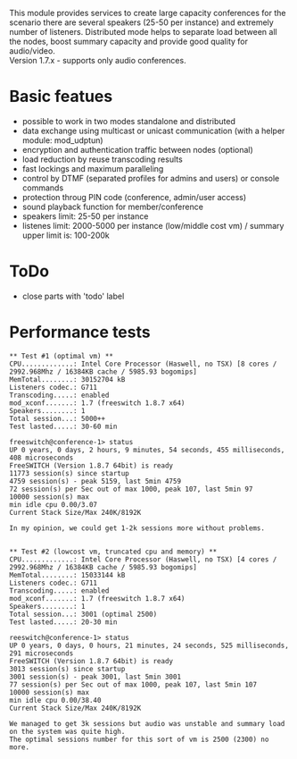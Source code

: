 <p>
 This module provides services to create large capacity conferences for the scenario there are several speakers (25-50 per instance) and extremely number of listeners. Distributed mode helps to separate load between all the nodes, boost summary capacity and provide good quality for audio/video.<br>
 Version 1.7.x - supports only audio conferences.
</p>

# Basic featues
 - possible to work in two modes standalone and distributed
 - data exchange using multicast or unicast communication (with a helper module: mod_udptun)
 - encryption and authentication traffic between nodes (optional)
 - load reduction by reuse transcoding results
 - fast lockings and maximum paralleling
 - control by DTMF (separated profiles for admins and users) or console commands
 - protection throug PIN code (conference, admin/user access)
 - sound playback function for member/conference
 - speakers limit: 25-50 per instance
 - listenes limit: 2000-5000 per instance (low/middle cost vm) / summary upper limit is: 100-200k
 
# ToDo
- close parts with 'todo' label

# Performance tests
```
** Test #1 (optimal vm) **
CPU.............: Intel Core Processor (Haswell, no TSX) [8 cores / 2992.968Mhz / 16384KB cache / 5985.93 bogomips]
MemTotal........: 30152704 kB
Listeners codec.: G711
Transcoding.....: enabled
mod_xconf.......: 1.7 (freeswitch 1.8.7 x64)
Speakers........: 1
Total session...: 5000++
Test lasted.....: 30-60 min

freeswitch@conference-1> status
UP 0 years, 0 days, 2 hours, 9 minutes, 54 seconds, 455 milliseconds, 408 microseconds
FreeSWITCH (Version 1.8.7 64bit) is ready
11773 session(s) since startup
4759 session(s) - peak 5159, last 5min 4759
72 session(s) per Sec out of max 1000, peak 107, last 5min 97
10000 session(s) max
min idle cpu 0.00/3.07
Current Stack Size/Max 240K/8192K

In my opinion, we could get 1-2k sessions more without problems.


** Test #2 (lowcost vm, truncated cpu and memory) **
CPU.............: Intel Core Processor (Haswell, no TSX) [4 cores / 2992.968Mhz / 16384KB cache / 5985.93 bogomips]
MemTotal........: 15033144 kB
Listeners codec.: G711
Transcoding.....: enabled
mod_xconf.......: 1.7 (freeswitch 1.8.7 x64)
Speakers........: 1
Total session...: 3001 (optimal 2500)
Test lasted.....: 20-30 min

reeswitch@conference-1> status
UP 0 years, 0 days, 0 hours, 21 minutes, 24 seconds, 525 milliseconds, 291 microseconds
FreeSWITCH (Version 1.8.7 64bit) is ready
3013 session(s) since startup
3001 session(s) - peak 3001, last 5min 3001
77 session(s) per Sec out of max 1000, peak 107, last 5min 107
10000 session(s) max
min idle cpu 0.00/38.40
Current Stack Size/Max 240K/8192K

We managed to get 3k sessions but audio was unstable and summary load on the system was quite high.
The optimal sessions number for this sort of vm is 2500 (2300) no more.
```
